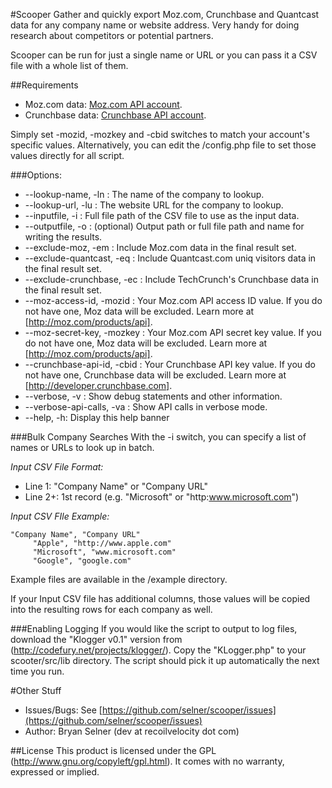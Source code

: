 #Scooper
Gather and quickly export Moz.com, Crunchbase and Quantcast data for any company name or website address.  Very handy for doing research about competitors or potential partners.  

Scooper can be run for just a single name or URL or you can pass it a CSV file with a whole list of them.  

##Requirements
* Moz.com data:  [Moz.com API account](http://moz.com/products/api).
* Crunchbase data:  [Crunchbase API account](http://developer.crunchbase.com).

Simply set -mozid, -mozkey and -cbid switches to match your account's specific values.  Alternatively, you can edit the /config.php file to set those values directly for all script.

###Options:
* --lookup-name, -ln : The name of the company to lookup. 
* --lookup-url, -lu : The website URL for the company to lookup.
* --inputfile, -i : Full file path of the CSV file to use as the input data.
* --outputfile, -o : (optional) Output path or full file path and name for writing the results.
* --exclude-moz, -em : Include Moz.com data in the final result set.
* --exclude-quantcast, -eq : Include Quantcast.com uniq visitors data in the final result set.
* --exclude-crunchbase, -ec : Include TechCrunch's Crunchbase data in the final result set.
* --moz-access-id, -mozid : Your Moz.com API access ID value.  If you do not have one, Moz data will be excluded.  Learn more at [http://moz.com/products/api].
* --moz-secret-key, -mozkey : Your Moz.com API secret key value.  If you do not have one, Moz data will be excluded.  Learn more at [http://moz.com/products/api].
* --crunchbase-api-id, -cbid : Your Crunchbase API key value.  If you do not have one, Crunchbase data will be excluded.  Learn more at [http://developer.crunchbase.com].
* --verbose, -v : Show debug statements and other information.
* --verbose-api-calls, -va : Show API calls in verbose mode.
* --help, -h: Display this help banner


###Bulk Company Searches 
With the -i switch, you can specify a list of names or URLs to look up in batch.

*Input CSV File Format:*
* Line 1:  "Company Name" or "Company URL" 
* Line 2+:  1st record (e.g. "Microsoft" or "http:www.microsoft.com")

*Input CSV FIle Example:*
```
"Company Name", "Company URL"
     "Apple", "http://www.apple.com"
     "Microsoft", "www.microsoft.com"
     "Google", "google.com"
```

Example files are available in the /example directory.

If your Input CSV file has additional columns, those values will be copied into the resulting rows for each company as well.

###Enabling Logging
If you would like the script to output to log files, download the "Klogger v0.1" version from (http://codefury.net/projects/klogger/). Copy the "KLogger.php" to your scooter/src/lib directory.  The script should pick it up automatically the next time you run.

#Other Stuff
* Issues/Bugs:  See [https://github.com/selner/scooper/issues](https://github.com/selner/scooper/issues)
* Author:  Bryan Selner (dev at recoilvelocity dot com)
 
##License
This product is licensed under the GPL (http://www.gnu.org/copyleft/gpl.html). It comes with no warranty, expressed or implied.
